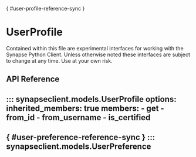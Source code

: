 [](){ #user-profile-reference-sync }
# UserProfile

Contained within this file are experimental interfaces for working with the Synapse Python
Client. Unless otherwise noted these interfaces are subject to change at any time. Use
at your own risk.

## API Reference

::: synapseclient.models.UserProfile
    options:
      inherited_members: true
      members:
        - get
        - from_id
        - from_username
        - is_certified
---
[](){ #user-preference-reference-sync }
::: synapseclient.models.UserPreference
---
